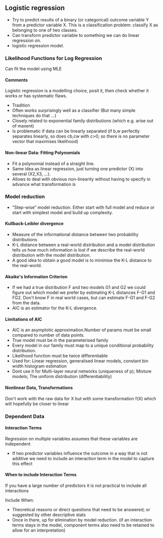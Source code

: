 ## Logistic regression
- Try to predict results of a binary (or categorical) outcome variable Y from a predictor variable X. This is a classification problem: classify X as belonging to one of two classes.
- Can transform predictor variable to something we can do linear regression on.
- logistic regression model.

### Likelihood Functions for Log Regression
Can fit the model using MLE
#### Comments
Logistic regression is a modelling choice, posit it, then check whether it works or has systematic flaws.
- Tradition
- Often works surprisingly well as a classifier (But many simple techniques do that …)
- Closely related to exponential family distributions (which e.g. arise out of maxent)
- Is problematic if data can be linearly separated (if b,w perfectly separates linearly, so does cb,cw with c>0; so there is no parameter vector that maximises likelihood)
#### Non-linear Data: Fitting Polynomials
- Fit a polynomial instead of a straight line.
- Same idea as linear regression, just turning one predictor (X) into several (X2,X3, …). 
- Allows to deal with obvious non-linearity without having to specify in advance what transformation is 
### Model reduction
- “Step-wise” model reduction. Either start with full model and reduce or start with simplest model and build up complexity. 
#### Kullback-Leibler divergence
- Measure of the informational distance between two probability distributions
- K-L distance between a real-world distribution and a model distribution tells us how much information is lost if we describe the real-world distribution with the model distribution. 
- A good idea to obtain a good model is to minimise the K-L distance to the real-world.
#### Akaike's Information Criterion
- If we had a true distribution F and two models G1 and G2 we could figure out which model we prefer by estimating K-L distances F-G1 and FG2. Don't know F in real world cases, but can estimate F-G1 and F-G2 from the data.
- AIC is an estimator for the K-L divergence. 
#### Limitations of AIC
- AIC is an asymptotic approximation.Number of params must be small compared to number of data points. 
- True model must be in the parameterised family 
- Every model in our family must map to a unique conditional probability distribution.
- Likelihood function must be twice differentiable
- Used for: Linear regression, generalised linear models, constant bin width histogram estimation 
- Dont use it for Multi-layer neural networks (uniqueness of p); Mixture models; The uniform distribution (differentiability)
#### Nonlinear Data, Transformations
Don't work with the raw data for X but with some transformation f(X) which will hopefully be closer to linear 
### Dependent Data
#### Interaction Terms
Regression on multiple variables assumes that these variables are independent 
- If two predictor variables influence the outcome in a way that is not additive we need to include an interaction term in the model to capture this effect 
#### When to include Interaction Terms
If you have a large number of predictors it is not practical to include all interactions

Include When:
- Theoretical reasons or direct questions that need to be answered; or suggested by other descriptive stats 
- Once in there, up for elimination by model reduction. (if an interaction terms stays in the model, component terms also need to be retained to allow for an interpretation)

